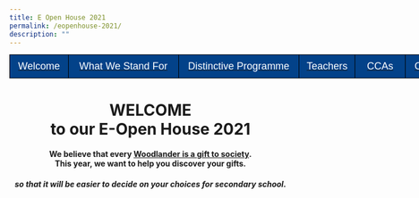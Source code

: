 ```yaml
---
title: E Open House 2021
permalink: /eopenhouse-2021/
description: ""
---
```

<style type="text/css">
.tg  {border-collapse:collapse;border-spacing:0;margin:0px auto;}
.tg td{border-color:black;border-style:solid;border-width:1px;font-family:Arial, sans-serif;font-size:14px;
  overflow:hidden;padding:10px 5px;word-break:normal;}
.tg th{border-color:black;border-style:solid;border-width:1px;font-family:Arial, sans-serif;font-size:14px;
  font-weight:normal;overflow:hidden;padding:10px 5px;word-break:normal;}
.tg .tg-fj82{background-color:#034289;color:#ffffff;font-size:18px;text-align:center;vertical-align:middle}
</style>
<table style="undefined;table-layout: fixed; width: 808px" class="tg">
<colgroup>
<col style="width: 105px">
<col style="width: 197px">
<col style="width: 216px">
<col style="width: 100px">
<col style="width: 90px">
<col style="width: 100px">
</colgroup>
<tbody>
  <tr>
		<td class="tg-fj82"><a href="#1"><span style="color:#FFF;background-color:#034289">Welcome</span></a></td>
    <td class="tg-fj82"><a href="#2"><span style="color:#FFF;background-color:#034289">What We Stand For</span></a></td>
    <td class="tg-fj82"><a href="#3"><span style="color:#FFF;background-color:#034289">Distinctive Programme</span></a></td>
    <td class="tg-fj82"><a href="#4"><span style="color:#FFF;background-color:#034289">Teachers</span></a></td>
    <td class="tg-fj82"><a href="#5"><span style="color:#FFF;background-color:#034289">CCAs</span></a></td>
		<td class="tg-fj82"><a href="#6"><span style="color:#FFF;background-color:#034289">Connect</span></a></td>
  </tr>
</tbody>
</table>

<a id="1"></a>

<center><h1>WELCOME<BR>to our E-Open House 2021</h1></center>

<center><h4>We believe that every <a href="/about-us/our-identity/">Woodlander is a gift to society</a>.<br>This year, we want to help you discover your gifts.</h4></center>

<center><h5>so that it will be easier to decide on your choices for secondary school.</h5></center>